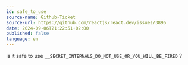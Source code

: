 ```yaml
---
id: safe_to_use
source-name: Github-Ticket
source-url: https://github.com/reactjs/react.dev/issues/3896
date: 2024-09-06T21:22:51+02:00
published: false
language: en
---
```


is it safe to use `__SECRET_INTERNALS_DO_NOT_USE_OR_YOU_WILL_BE_FIRED` ?
